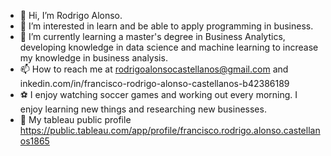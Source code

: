 - 👋 Hi, I’m Rodrigo Alonso.
- 👀 I’m interested in learn and be able to apply programming in business.
- 🌱 I’m currently learning a master's degree in Business Analytics, developing knowledge in data science 
     and machine learning to increase my knowledge in business analysis.
- 📫 How to reach me at rodrigoalonsocastellanos@gmail.com and inkedin.com/in/francisco-rodrigo-alonso-castellanos-b42386189
- ⚽ I enjoy watching soccer games and working out every morning. I enjoy learning new things and researching new businesses. 
- 🎨 My tableau public profile https://public.tableau.com/app/profile/francisco.rodrigo.alonso.castellanos1865
